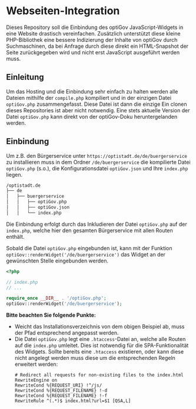 # Webseiten-Integration

Dieses Repository soll die Einbindung des optiGov JavaScript-Widgets in eine Website drastisch vereinfachen. Zusätzlich
unterstützt diese kleine PHP-Bibliothek eine bessere Indizierung der Inhalte von optiGov durch Suchmaschinen, da bei
Anfrage durch diese direkt ein HTML-Snapshot der Seite zurückgegeben wird und nicht erst JavaScript ausgeführt werden
muss.

## Einleitung

Um das Hosting und die Einbindung sehr einfach zu halten werden alle Dateien mithilfe der `compile.php` kompiliert und
in der einzigen Datei `optiGov.php` zusammengefasst. Diese Datei ist dann die einzige
Ein clonen dieses Repositories ist aber nicht notwendig.
Eine stets aktuelle Version der Datei `optiGov.php` kann direkt von der optiGov-Doku heruntergelanden werden.

## Einbindung

Um z.B. den Bürgerservice unter `https://optistadt.de/de/buergerservice` zu installieren muss in dem
Ordner `/de/buergerservice` die kompilierte Datei `optiGov.php` (s.o.), die Konfigurationsdatei `optiGov.json` und
Ihre `index.php` liegen.

```bash
/optistadt.de
├── de
│   ├── buergerservice
│   │   ├── optiGov.php
│   │   ├── optiGov.json
│   │   └── index.php
```

Die Einbindung erfolgt durch das Inkludieren der Datei `optiGov.php` auf der `index.php`, welche hier den gesamten
Bürgerservice mit allen Routen enthält.

Sobald die Datei `optiGov.php` eingebunden ist, kann mit der Funktion `optiGov::renderWidget('/de/buergerservice')` das
Widget an der gewünschten Stelle eingebunden werden.

```php
<?php

// index.php
// ...

require_once __DIR__ . '/optiGov.php';
optiGov::renderWidget('/de/buergerservice');
```

**Bitte beachten Sie folgende Punkte:**

- Weicht das Installationsverzeichnis von dem obigen Beispiel ab, muss der Pfad entsprechend angepasst werden.
- Die Datei `optiGov.php` legt eine `.htaccess`-Datei an, welche alle Routen auf die `index.php` umleitet. Dies ist notwendig
  für die SPA-Funktionalität des Widgets. Sollte bereits eine `.htaccess` existieren, oder kann diese nicht angelegt werden muss diese um die entsprechenden
  Regeln erweitert werden:
  ```.htaaccess
  # Redirect all requests for non-existing files to the index.html
  RewriteEngine on
  RewriteCond %{REQUEST_URI} !^/js/
  RewriteCond %{REQUEST_FILENAME} !-d
  RewriteCond %{REQUEST_FILENAME} !-f
  RewriteRule ^(.*)$ index.html?url=$1 [QSA,L]
  ```